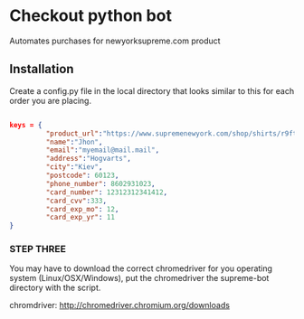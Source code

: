 # Checkout python bot

Automates purchases for newyorksupreme.com product

## Installation

Create a config.py file in the local directory that looks similar to this for each order you are placing.

```json

keys = {
         "product_url":"https://www.supremenewyork.com/shop/shirts/r9ftji7km",
         "name":"Jhon",
         "email":"myemail@mail.mail",
         "address":"Hogvarts",
         "city":"Kiev",
         "postcode": 60123,
         "phone_number": 8602931023,
         "card_number": 12312312341412,
         "card_cvv":333,
         "card_exp_mo": 12,
         "card_exp_yr": 11
}
```

### STEP THREE

You may have to download the correct chromedriver for you operating system (Linux/OSX/Windows), put the chromedriver the supreme-bot directory with the script.

chromdriver: http://chromedriver.chromium.org/downloads
